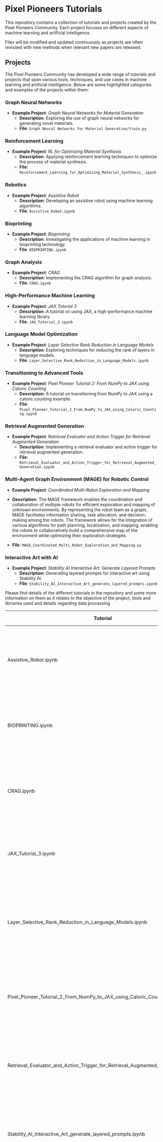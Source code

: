# Pixel Pioneers Tutorials

This repository contains a collection of tutorials and projects created by the Pixel Pioneers Community. Each project focuses on different aspects of machine learning and artificial intelligence.

Files will be modified and updated continuously as projects are often revisited with new methods when relevant new papers are released. 

## Projects

The Pixel Pioneers Community has developed a wide range of tutorials and projects that span various tools, techniques, and use cases in machine learning and artificial intelligence. Below are some highlighted categories and examples of the projects within them:

### Graph Neural Networks
- **Example Project**: *Graph Neural Networks for Material Generation*
  - **Description**: Exploring the use of graph neural networks for generating novel materials.
  - **File**: `Graph Neural Networks for Material Generation/train.py`

### Reinforcement Learning
- **Example Project**: *RL for Optimizing Material Synthesis*
  - **Description**: Applying reinforcement learning techniques to optimize the process of material synthesis.
  - **File**: `Reinforcement_Learning_for_Optimizing_Material_Synthesis_.ipynb`

### Robotics
- **Example Project**: *Assistive Robot*
  - **Description**: Developing an assistive robot using machine learning algorithms.
  - **File**: `Assistive_Robot.ipynb`

### Bioprinting
- **Example Project**: *Bioprinting*
  - **Description**: Investigating the applications of machine learning in bioprinting technology.
  - **File**: `BIOPRINTING.ipynb`

### Graph Analysis
- **Example Project**: *CRAG*
  - **Description**: Implementing the CRAG algorithm for graph analysis.
  - **File**: `CRAG.ipynb`

### High-Performance Machine Learning
- **Example Project**: *JAX Tutorial 3*
  - **Description**: A tutorial on using JAX, a high-performance machine learning library.
  - **File**: `JAX_Tutorial_3.ipynb`

### Language Model Optimization
- **Example Project**: *Layer Selective Rank Reduction in Language Models*
  - **Description**: Exploring techniques for reducing the rank of layers in language models.
  - **File**: `Layer_Selective_Rank_Reduction_in_Language_Models.ipynb`

### Transitioning to Advanced Tools
- **Example Project**: *Pixel Pioneer Tutorial 2: From NumPy to JAX using Caloric Counting*
  - **Description**: A tutorial on transitioning from NumPy to JAX using a caloric counting example.
  - **File**: `Pixel_Pioneer_Tutorial_2_From_NumPy_to_JAX_using_Caloric_Counting.ipynb`

### Retrieval Augmented Generation
- **Example Project**: *Retrieval Evaluator and Action Trigger for Retrieval Augmented Generation*
  - **Description**: Implementing a retrieval evaluator and action trigger for retrieval augmented generation.
  - **File**: `Retrieval_Evaluator_and_Action_Trigger_for_Retrieval_Augmented_Generation.ipynb`

### Multi-Agent Graph Environment (MAGE) for Robotic Control

- **Example Project**: _Coordinated Multi-Robot Exploration and Mapping_

- **Description**: The MAGE framework enables the coordination and collaboration of multiple robots for efficient exploration and mapping of unknown environments. By representing the robot team as a graph, MAGE facilitates information sharing, task allocation, and decision-making among the robots. The framework allows for the integration of various algorithms for path planning, localization, and mapping, enabling the robots to collaboratively build a comprehensive map of the environment while optimizing their exploration strategies.

- **File**: `MAGE_Coordinated_Multi_Robot_Exploration_and_Mapping.py`

### Interactive Art with AI
- **Example Project**: *Stability AI Interactive Art: Generate Layered Prompts*
  - **Description**: Generating layered prompts for interactive art using Stability AI.
  - **File**: `Stability_AI_Interactive_Art_generate_layered_prompts.ipynb`

Please find details of the different tutorials in the repository and some more information on them as it relates to the objective of the project, tools and libriaries used and details regarding data processing

| Tutorial | Objective | Keywords | Tools Used | Libraries | Use Case | Data and Data Processing |
| --- | --- | --- | --- | --- | --- | --- |
| Assistive_Robot.ipynb | Develop an assistive robot with AI capabilities | Robot, AI, Assistive Technology | Jupyter Notebook, Python | TensorFlow, OpenCV | Robotics | Sensor data from various robot sensors; preprocessing includes noise reduction, normalization, and feature extraction using TensorFlow and OpenCV |
| BIOPRINTING.ipynb | Explore bioprinting techniques using 3D printers | Bioprinting, 3D Printing, Biomedical Engineering | Jupyter Notebook, Python | NumPy, SciPy | Biomedical Engineering | 3D model data for bioprinting; preprocessing involves mesh generation, smoothing, and structural analysis using NumPy and SciPy |
| CRAG.ipynb | Implement CRAG for advanced AI applications | CRAG, AI, Machine Learning | Jupyter Notebook, Python | PyTorch, scikit-learn | General AI | Graph data for analysis; includes node and edge feature extraction, normalization, and graph transformations using PyTorch and scikit-learn |
| JAX_Tutorial_3.ipynb | Learn advanced techniques in JAX | JAX, Machine Learning, AI | Jupyter Notebook, Python | JAX, NumPy | General AI | Various datasets for machine learning tasks; includes data augmentation, normalization, and batching using JAX and NumPy |
| Layer_Selective_Rank_Reduction_in_Language_Models.ipynb | Optimize language models using rank reduction | Language Models, Rank Reduction, Optimization | Jupyter Notebook, Python | Transformers, PyTorch | Natural Language Processing | Text data from language corpora; preprocessing involves tokenization, embedding generation, and rank reduction techniques using Transformers and PyTorch |
| Pixel_Pioneer_Tutorial_2_From_NumPy_to_JAX_using_Caloric_Counting.ipynb | Transition from NumPy to JAX with a practical example | NumPy, JAX, Caloric Counting | Jupyter Notebook, Python | NumPy, JAX | Nutrition | Nutritional data including caloric values; preprocessing involves data cleaning, normalization, and transformation using NumPy and JAX |
| Retrieval_Evaluator_and_Action_Trigger_for_Retrieval_Augmented_Generation.ipynb | Develop retrieval-augmented generation models | Retrieval, Generation, AI | Jupyter Notebook, Python | Transformers, PyTorch | General AI | Text data for retrieval tasks; preprocessing includes indexing, retrieval evaluation, and action triggering using Transformers and PyTorch |
| Stability_AI_Interactive_Art_generate_layered_prompts.ipynb | Create interactive art with AI and layered prompts | AI Art, Interactive Art, Prompts | Jupyter Notebook, Python | Stable Diffusion, PyTorch | Art | Image and text data for art generation; preprocessing involves data augmentation, layering, and style transfer using Stable Diffusion and PyTorch |
| Testing_Librosa_Library_for_Music_Generation.ipynb | Test and explore music generation with Librosa | Music Generation, Librosa, Audio Processing | Jupyter Notebook, Python | Librosa, NumPy | Music | Audio data including waveforms and spectrograms; preprocessing involves feature extraction, noise reduction, and transformation using Librosa and NumPy |
| Vanishing_Gradients_Check.ipynb | Detect and address vanishing gradient issues in neural networks | Vanishing Gradients, Neural Networks, Deep Learning | Jupyter Notebook, Python | TensorFlow, Keras | General AI | Training data for neural networks; preprocessing includes normalization, gradient monitoring, and model adjustments using TensorFlow and Keras |
| biprinting_2.ipynb | Advanced techniques in bioprinting | Bioprinting, 3D Printing, Biomedical Engineering | Jupyter Notebook, Python | NumPy, SciPy | Biomedical Engineering | Detailed 3D models for bioprinting; preprocessing involves advanced mesh manipulation, slicing, and material distribution analysis using NumPy and SciPy |
| Reinforcement_Learning_for_Optimizing_Material_Synthesis_.ipynb | Optimize material synthesis using reinforcement learning | Reinforcement Learning, Material Synthesis, Optimization | Jupyter Notebook, Python | Stable Baselines3, Gym | Environmental Science | Simulated material synthesis data; preprocessing includes environment setup, simulation data collection, and reward signal design using Stable Baselines3 and Gym |
| jax_nutritional_content_prediction_parallel.py | Predict nutritional content using JAX with parallel processing | JAX, Parallel Processing, Nutritional Content Prediction | Python | JAX, NumPy | Nutrition | Nutritional datasets; preprocessing involves parallel data loading, normalization, and feature extraction using JAX and NumPy |
| jax_nutritional_content_prediction_optimizers.py | Optimize nutritional content prediction models using JAX | JAX, Optimization, Nutritional Content Prediction | Python | JAX, Optax | Nutrition | Nutritional data including ingredient compositions; preprocessing involves optimizer configuration, data normalization, and training loops using JAX and Optax |
| jax_nutritional_content_prediction_functional.py | Implement functional programming techniques in JAX for nutritional content prediction | JAX, Functional Programming, Nutritional Content Prediction | Python | JAX, NumPy | Nutrition | Functional data processing techniques; preprocessing involves functional transformations, mapping, and reduction operations using JAX and NumPy |
| jax_nutritional_content_prediction_flax.py | Use Flax for building neural networks for nutritional content prediction | JAX, Flax, Neural Networks, Nutritional Content Prediction | Python | JAX, Flax | Nutrition | Nutritional data; preprocessing involves neural network construction, data batching, and training using Flax and JAX |
| jax_nutritional_content_prediction_explicit_diff.py | Explore explicit differentiation in JAX for nutritional content prediction | JAX, Explicit Differentiation, Nutritional Content Prediction | Python | JAX, NumPy | Nutrition | Data for differentiation tasks; preprocessing involves explicit differentiation, data transformation, and optimization using JAX and NumPy |
| jax_nutritional_content_prediction_custom_transform.py | Create custom transformations in JAX for nutritional content prediction | JAX, Custom Transformations, Nutritional Content Prediction | Python | JAX, NumPy | Nutrition | Nutritional data; preprocessing involves custom data transformations, feature extraction, and normalization using JAX and NumPy |
| jax_nutritional_content_prediction.py | Predict nutritional content using JAX | JAX, Nutritional Content Prediction | Python | JAX, NumPy | Nutrition | Nutritional datasets; preprocessing includes data cleaning, normalization, and model training using JAX and NumPy |
| command_line_app_rust.rs | Build a command-line application using Rust | Rust, Command-Line Application | Rust | None | Software Development | Command-line data processing with Rust |
| material_synthesis_demo.py | Demonstrate material synthesis optimization using Python scripts | Material Synthesis, Optimization, Python | Python | None | Environmental Science | Simulated material synthesis data; preprocessing involves parameter tuning, simulation runs, and optimization analysis |
| material_synthesis.py | Script for material synthesis | Material Synthesis, Python | Python | None | Environmental Science | Material synthesis data; preprocessing involves data handling, simulation configuration, and result analysis |
| material.py | Material properties and data handling | Material Data, Properties, Python | Python | None | Environmental Science | Data handling for material properties; preprocessing involves data structuring, validation, and transformation |
| catboost_carbon_footprint_analysis_environmental_science.py | Analyze carbon footprint using CatBoost | Carbon Footprint, Environmental Science | Python | CatBoost | Environmental Science | Environmental datasets; preprocessing involves feature extraction, normalization, and model training using CatBoost |
| computer_vision_diet_monitoring_nutrition.py | Monitor diet using computer vision | Computer Vision, Diet Monitoring, Nutrition | Python | OpenCV, TensorFlow | Nutrition | Image data of food items; preprocessing includes image segmentation, feature extraction, and classification using OpenCV and TensorFlow |
| dialogflow_virtual_health_assistant_healthcare.py | Develop a virtual health assistant using Dialogflow | Dialogflow, Virtual Assistant, Healthcare | Python | Dialogflow API, TensorFlow | Healthcare | Text and voice data for health queries; preprocessing involves natural language understanding, intent recognition, and response generation using Dialogflow API and TensorFlow |
| gpt4_healthy_recipe_generation_nutrition.py | Generate healthy recipes using GPT-4 | GPT-4, Recipe Generation, Nutrition | Python | OpenAI GPT-4 API | Nutrition | Text data of ingredients and recipes; preprocessing includes tokenization, semantic analysis, and recipe generation using GPT-4 API |
| jax_a3c_reinforcement_learning.py | Implement A3C reinforcement learning with JAX | A3C, Reinforcement Learning, JAX | Python | JAX, Gym | General AI | Simulated environments; preprocessing involves environment interaction, state-action processing, and policy updates using JAX and Gym |
| jax_autoencoder_anomaly_detection.py | Anomaly detection using autoencoders in JAX | Autoencoders, Anomaly Detection, JAX | Python | JAX, NumPy | General AI | Anomaly detection datasets; preprocessing involves data normalization, encoding-decoding, and anomaly scoring using JAX and NumPy |
| jax_bert_sentiment_analysis.py | Sentiment analysis using BERT in JAX | BERT, Sentiment Analysis, JAX | Python | JAX, Transformers | Natural Language Processing | Text data for sentiment analysis; preprocessing involves tokenization, embedding extraction, and sentiment classification using BERT and JAX |
| jax_cifar10_cnn_classification.py | CNN classification on CIFAR-10 using JAX | CNN, CIFAR-10, JAX | Python | JAX, NumPy | Computer Vision | CIFAR-10 image dataset; preprocessing includes image normalization, data augmentation, and CNN training using JAX and NumPy |
| jax_collaborative_filtering_recommendation.py | Collaborative filtering for recommendation systems in JAX | Collaborative Filtering, Recommendation Systems, JAX | Python | JAX, NumPy | Recommender Systems | User-item interaction data; preprocessing involves matrix factorization, normalization, and recommendation generation using JAX and NumPy |
| jax_deep_speech_recognition.py | Speech recognition using deep learning in JAX | Speech Recognition, Deep Learning, JAX | Python | JAX, NumPy | Speech Processing | Audio datasets for speech recognition; preprocessing includes feature extraction, spectrogram generation, and model training using JAX and NumPy |
| jax_denoising_autoencoder.py | Implement denoising autoencoders in JAX | Denoising Autoencoders, JAX, Deep Learning | Python | JAX, NumPy | General AI | Noisy datasets; preprocessing involves noise addition, autoencoder training, and noise reduction using JAX and NumPy |
| jax_dqn_cartpole.py | Implement DQN for CartPole environment using JAX | DQN, CartPole, JAX | Python | JAX, Gym | Reinforcement Learning | CartPole simulation data; preprocessing includes state-action processing, Q-value updates, and policy optimization using JAX and Gym |
| jax_dqn_reinforcement_learning.py | Deep Q-Networks for reinforcement learning in JAX | DQN, Reinforcement Learning, JAX | Python | JAX, Gym | General AI | Simulated environments; preprocessing involves state-action processing, Q-value computation, and policy updates using JAX and Gym |
| jax_gan_image_generation.py | Image generation using GANs in JAX | GANs, Image Generation, JAX | Python | JAX, NumPy | Computer Vision | Image datasets for GAN training; preprocessing includes data augmentation, normalization, and adversarial training using JAX and NumPy |
| jax_gpt2_text_generation_simulated.py | Text generation using GPT-2 in JAX | GPT-2, Text Generation, JAX | Python | JAX, Transformers | Natural Language Processing | Text datasets for language modeling; preprocessing involves tokenization, sequence generation, and text sampling using GPT-2 and JAX |
| jax_image_captioning_cnn_rnn.py | Image captioning using CNN and RNN in JAX | Image Captioning, CNN, RNN, JAX | Python | JAX, NumPy | Computer Vision | Image datasets with captions; preprocessing includes feature extraction using CNNs, sequence modeling using RNNs, and caption generation using JAX and NumPy |
| jax_image_inpainting.py | Image inpainting using JAX | Image Inpainting, JAX, Deep Learning | Python | JAX, NumPy | Computer Vision | Incomplete image data; preprocessing involves mask generation, context encoding, and image reconstruction using JAX and NumPy |
| jax_kmeans_customer_segmentation.py | Customer segmentation using K-means in JAX | K-means, Customer Segmentation, JAX | Python | JAX, NumPy | Marketing | Customer datasets; preprocessing involves feature extraction, clustering using K-means, and segment analysis using JAX and NumPy |
| jax_linear_regression.py | Linear regression using JAX | Linear Regression, JAX, Machine Learning | Python | JAX, NumPy | General AI | Various regression datasets; preprocessing includes data normalization, linear model fitting, and prediction using JAX and NumPy |
| jax_lstm_stock_price_prediction.py | Stock price prediction using LSTM in JAX | LSTM, Stock Price Prediction, JAX | Python | JAX, NumPy | Finance | Stock market data; preprocessing includes time series normalization, feature extraction, and LSTM training using JAX and NumPy |
| jax_ppo_reinforcement_learning.py | PPO for reinforcement learning in JAX | PPO, Reinforcement Learning, JAX | Python | JAX, Gym | General AI | Simulated environments; preprocessing involves policy gradient computation, advantage estimation, and policy updates using JAX and Gym |
| jax_predictive_maintenance.py | Predictive maintenance using JAX | Predictive Maintenance, JAX, Machine Learning | Python | JAX, NumPy | Industrial | Maintenance datasets; preprocessing includes feature extraction, anomaly detection, and predictive model training using JAX and NumPy |
| jax_prototypical_networks.py | Prototypical networks for few-shot learning in JAX | Prototypical Networks, Few-Shot Learning, JAX | Python | JAX, NumPy | General AI | Few-shot learning datasets; preprocessing includes feature extraction, prototype computation, and classification using JAX and NumPy |
| jax_sentiment_analysis_rnn.py | Sentiment analysis using RNN in JAX | RNN, Sentiment Analysis, JAX | Python | JAX, NumPy | Natural Language Processing | Text datasets for sentiment analysis; preprocessing includes tokenization, sequence modeling using RNNs, and sentiment prediction using JAX and NumPy |
| jax_siamese_object_tracking.py | Object tracking using Siamese networks in JAX | Siamese Networks, Object Tracking, JAX | Python | JAX, NumPy | Computer Vision | Video datasets for object tracking; preprocessing includes frame extraction, feature matching, and tracking updates using JAX and NumPy |
| jax_srcnn_image_super_resolution.py | Image super-resolution using SRCNN in JAX | SRCNN, Image Super-Resolution, JAX | Python | JAX, NumPy | Computer Vision | Low-resolution image datasets; preprocessing includes image downscaling, SRCNN training, and super-resolution generation using JAX and NumPy |
| jax_transfer_learning.py | Transfer learning with JAX | Transfer Learning, JAX, Machine Learning | Python | JAX, NumPy | General AI | Pre-trained model datasets; preprocessing includes feature extraction, model fine-tuning, and transfer learning using JAX and NumPy |
| jax_transformer_translation.py | Machine translation using transformers in JAX | Transformers, Machine Translation, JAX | Python | JAX, Transformers | Natural Language Processing | Parallel text corpora; preprocessing includes tokenization, embedding generation, and sequence-to-sequence modeling using Transformers and JAX |
| jax_unet_image_segmentation.py | Image segmentation using U-Net in JAX | U-Net, Image Segmentation, JAX | Python | JAX, NumPy | Computer Vision | Segmentation datasets; preprocessing includes image normalization, U-Net training, and segmentation mask generation using JAX and NumPy |
| jax_variational_autoencoder.py | Variational autoencoders in JAX | Variational Autoencoders, JAX, Deep Learning | Python | JAX, NumPy | General AI | Various datasets; preprocessing includes data normalization, encoding-decoding, and latent space exploration using variational autoencoders and JAX |
| python_growing_food_on_mars_pest_control_system.py | Pest control system for growing food on Mars | Pest Control, Mars, Agriculture | Python | TensorFlow | Agriculture | Simulated pest data; preprocessing involves image recognition, pest detection, and control strategies using TensorFlow |
| python_growing_food_on_mars_pollination_system_in_greenhouse.py | Pollination system in greenhouse for growing food on Mars | Pollination, Mars, Greenhouse | Python | TensorFlow | Agriculture | Simulated pollination data; preprocessing involves pollinator tracking, environmental monitoring, and optimization using TensorFlow |
| python_growing_food_on_mars_predicting_and_mitigating_dust_storm_effects.py | Predicting and mitigating dust storm effects on Mars | Dust Storms, Mars, Environmental Science | Python | TensorFlow | Environmental Science | Simulated dust storm data; preprocessing involves weather prediction, impact analysis, and mitigation strategies using TensorFlow |
| python_growing_food_on_mars_simulating_effects_of_martian_gravity.py | Simulating effects of Martian gravity on plant growth | Martian Gravity, Mars, Agriculture | Python | TensorFlow | Agriculture | Simulated gravity data; preprocessing involves plant growth modeling, environmental simulation, and data analysis using TensorFlow |
| python_growing_food_on_mars_simulating_soil_composition.py | Simulating soil composition on Mars for agriculture | Soil Composition, Mars, Agriculture | Python | TensorFlow | Agriculture | Simulated soil data; preprocessing involves chemical analysis, soil modeling, and optimization using TensorFlow |
| python_growing_food_on_mars_waste_management_and_composting.py | Waste management and composting for growing food on Mars | Waste Management, Mars, Agriculture | Python | TensorFlow | Agriculture | Simulated waste data; preprocessing involves waste segregation, composting modeling, and efficiency analysis using TensorFlow |
| python_growing_food_on_mars_water_conservation_and_recycling.py | Water conservation and recycling for growing food on Mars | Water Conservation, Mars, Agriculture | Python | TensorFlow | Agriculture | Simulated water data; preprocessing involves water usage tracking, recycling optimization, and conservation strategies using TensorFlow |
| pytorch_agricultural_monitoring.py | Agricultural monitoring using PyTorch | Agricultural Monitoring, PyTorch, Machine Learning | Python | PyTorch | Agriculture | Remote sensing data; preprocessing includes image classification, vegetation index calculation, and anomaly detection using PyTorch |
| pytorch_archaeological_exploration.py | Archaeological exploration using PyTorch | Archaeological Exploration, PyTorch, Machine Learning | Python | PyTorch | Archaeology | Geospatial data; preprocessing involves terrain analysis, site detection, and predictive modeling using PyTorch |
| pytorch_construction_site_management.py | Construction site management using PyTorch | Construction Management, PyTorch, Machine Learning | Python | PyTorch | Construction | Site monitoring data; preprocessing includes object detection, progress tracking, and safety analysis using PyTorch |
| pytorch_dietary_recommendation_system_nutrition.py | Dietary recommendation system using PyTorch | Dietary Recommendation, Nutrition, PyTorch | Python | PyTorch | Nutrition | Nutritional datasets; preprocessing involves user profiling, recommendation generation, and feedback analysis using PyTorch |
| pytorch_disaster_response.py | Disaster response using PyTorch | Disaster Response, PyTorch, Machine Learning | Python | PyTorch | Disaster Management | Emergency response data; preprocessing includes incident detection, resource allocation, and predictive modeling using PyTorch |
| pytorch_environmental_monitoring.py | Environmental monitoring using PyTorch | Environmental Monitoring, PyTorch, Machine Learning | Python | PyTorch | Environmental Science | Sensor data; preprocessing involves data aggregation, anomaly detection, and trend analysis using PyTorch |
| pytorch_industrial_inspection.py | Industrial inspection using PyTorch | Industrial Inspection, PyTorch, Machine Learning | Python | PyTorch | Industry | Inspection data; preprocessing includes defect detection, classification, and reporting using PyTorch |
| pytorch_logistics_delivery.py | Logistics and delivery optimization using PyTorch | Logistics, Delivery, PyTorch, Optimization | Python | PyTorch | Logistics | Delivery data; preprocessing involves route optimization, delivery scheduling, and performance analysis using PyTorch |
| pytorch_manufacturing_assembly.py | Manufacturing assembly optimization using PyTorch | Manufacturing, Assembly, PyTorch, Optimization | Python | PyTorch | Manufacturing | Assembly line data; preprocessing includes process monitoring, defect detection, and optimization using PyTorch |
| pytorch_mining_operations.py | Mining operations monitoring using PyTorch | Mining Operations, PyTorch, Machine Learning | Python | PyTorch | Mining | Operational data; preprocessing involves equipment monitoring, anomaly detection, and process optimization using PyTorch |
| pytorch_precision_agriculture.py | Precision agriculture using PyTorch | Precision Agriculture, PyTorch, Machine Learning | Python | PyTorch | Agriculture | Agricultural data; preprocessing includes crop monitoring, yield prediction, and resource optimization using PyTorch |
| pytorch_precision_livestock_farming.py | Precision livestock farming using PyTorch | Precision Livestock, PyTorch, Machine Learning | Python | PyTorch | Agriculture | Livestock data; preprocessing includes health monitoring, behavior analysis, and productivity optimization using PyTorch |
| pytorch_renewable_energy_maintenance.py | Renewable energy maintenance using PyTorch | Renewable Energy, Maintenance, PyTorch | Python | PyTorch | Energy | Maintenance data; preprocessing includes fault detection, performance monitoring, and predictive maintenance using PyTorch |
| pytorch_search_and_rescue.py | Search and rescue operations using PyTorch | Search and Rescue, PyTorch, Machine Learning | Python | PyTorch | Emergency Services | Search data; preprocessing involves object detection, route planning, and operation coordination using PyTorch |
| pytorch_space_exploration.py | Space exploration using PyTorch | Space Exploration, PyTorch, Machine Learning | Python | PyTorch | Space Science | Space mission data; preprocessing includes image analysis, trajectory prediction, and resource management using PyTorch |
| pytorch_surveillance_security.py | Surveillance and security using PyTorch | Surveillance, Security, PyTorch, Machine Learning | Python | PyTorch | Security | Surveillance data; preprocessing includes object detection, behavior analysis, and threat detection using PyTorch |
| pytorch_traffic_management.py | Traffic management using PyTorch | Traffic Management, PyTorch, Machine Learning | Python | PyTorch | Transportation | Traffic data; preprocessing includes flow analysis, congestion detection, and optimization using PyTorch |
| pytorch_underwater_exploration.py | Underwater exploration using PyTorch | Underwater Exploration, PyTorch, Machine Learning | Python | PyTorch | Marine Science | Sonar and image data; preprocessing includes object detection, environment mapping, and exploration planning using PyTorch |
| pytorch_waste_management.py | Waste management using PyTorch | Waste Management, PyTorch, Machine Learning | Python | PyTorch | Environmental Science | Waste data; preprocessing involves classification, recycling optimization, and process monitoring using PyTorch |
| pytorch_wildfire_monitoring.py | Wildfire monitoring using PyTorch | Wildfire Monitoring, PyTorch, Machine Learning | Python | PyTorch | Environmental Science | Satellite and sensor data; preprocessing includes fire detection, spread prediction, and risk assessment using PyTorch |
| pytorch_wind_turbine_fault_detection_renewable_energy.py | Wind turbine fault detection using PyTorch | Wind Turbine, Fault Detection, PyTorch | Python | PyTorch | Energy | Wind turbine data; preprocessing includes vibration analysis, fault detection, and maintenance scheduling using PyTorch |
| random_forest_nutritional_value_estimation_nutrition.py | Estimating nutritional value using random forests | Random Forest, Nutritional Value, Machine Learning | Python | scikit-learn | Nutrition | Nutritional data; preprocessing involves feature extraction, model training, and value estimation using scikit-learn |
| rl_meal_planning_optimization_nutrition.py | Meal planning optimization using reinforcement learning | Meal Planning, Reinforcement Learning, Nutrition | Python | Stable Baselines3, Gym | Nutrition | Meal data; preprocessing includes nutrient analysis, reward function design, and policy optimization using Stable Baselines3 and Gym |
| rl_waste_management_optimization_environmental_science.py | Waste management optimization using reinforcement learning | Waste Management, Reinforcement Learning, Environmental Science | Python | Stable Baselines3, Gym | Environmental Science | Waste management data; preprocessing involves process modeling, reward signal design, and policy optimization using Stable Baselines3 and Gym |
| rust_questions.rs | Basic questions and exercises for learning Rust | Rust, Exercises | Rust | None | Education | Learning exercises for Rust programming |
| rust_tutorial1.rs | Introductory tutorial for Rust programming | Rust, Tutorial | Rust | None | Education | Basic programming in Rust |
| scikit_learn_health_insurance_fraud_detection_machine_learning.py | Health insurance fraud detection using scikit-learn | Health Insurance, Fraud Detection, scikit-learn | Python | scikit-learn | Healthcare | Insurance data; preprocessing involves feature extraction, anomaly detection, and fraud classification using scikit-learn |
| sklearn_nutritional_content_analysis_nutrition.py | Nutritional content analysis using scikit-learn | Nutritional Content, Analysis, scikit-learn | Python | scikit-learn | Nutrition | Nutritional data; preprocessing involves feature extraction, normalization, and content analysis using scikit-learn |
| sklearn_water_quality_monitoring_environmental_science.py | Water quality monitoring using scikit-learn | Water Quality, Monitoring, scikit-learn | Python | scikit-learn | Environmental Science | Water quality data; preprocessing includes data aggregation, feature extraction, and quality assessment using scikit-learn |
| solar_energy_prediction_simulated.py | Simulated prediction of solar energy production | Solar Energy, Prediction, Machine Learning | Python | scikit-learn | Energy | Simulated solar energy data; preprocessing involves feature extraction, model training, and energy prediction using scikit-learn |
| tensorflow_caloric_intake_prediction_nutrition.py | Caloric intake prediction using TensorFlow | Caloric Intake, Prediction, TensorFlow | Python | TensorFlow | Nutrition | Caloric data; preprocessing involves feature extraction, model training, and intake prediction using TensorFlow |
| tensorflow_smart_irrigation_system_agriculture.py | Smart irrigation system using TensorFlow | Smart Irrigation, Agriculture, TensorFlow | Python | TensorFlow | Agriculture | Irrigation data; preprocessing involves sensor data collection, environmental modeling, and irrigation control using TensorFlow |
| xgboost_air_quality_forecasting_environmental_science.py | Air quality forecasting using XGBoost | Air Quality, Forecasting, XGBoost | Python | XGBoost | Environmental Science | Air quality data; preprocessing involves feature extraction, model training, and quality prediction using XGBoost |
| xgboost_food_price_prediction_nutrition.py | Food price prediction using XGBoost | Food Price, Prediction, XGBoost | Python | XGBoost | Nutrition | Food price data; preprocessing involves feature extraction, model training, and price prediction using XGBoost |



## Community Goals

The Pixel Pioneers Community aims to:

- Keep pace with the rapidly evolving field of AI and machine learning.
- Enhance members' machine learning skills through collaborative learning.
- Foster collective intelligence by sharing knowledge and encouraging questions.
- Promote personal and professional growth in the AI landscape.

## Getting Started

To get started with the tutorials and projects in this repository, follow these steps:

1. **Clone the repository**: 
   ```sh
   git clone https://github.com/ShaliniAnandaPhD/PIXEL-PIONEERS-TUTORIALS.git
   ```
2. **Navigate to the project directory of your choice**.
3. **Follow the instructions provided in each project's README file**.

## Contributing

We welcome contributions from the community! If you would like to contribute a tutorial or project, please follow these guidelines:

1. **Fork the Repository**: 
   - Go to the repository on GitHub and click the "Fork" button in the top right corner.
   
2. **Clone Your Fork**:
   ```sh
   git clone https://github.com/YOUR-USERNAME/PIXEL-PIONEERS-TUTORIALS.git
   ```

3. **Create a New Branch**:
   ```sh
   cd PIXEL-PIONEERS-TUTORIALS
   git checkout -b your-branch-name
   ```

4. **Make Your Changes**:
   - Add your tutorial or project to the appropriate directory.
   - Ensure your code is well-documented and follows the project's coding standards.
   - Include a README file with clear instructions and any necessary dependencies.

5. **Commit Your Changes**:
   ```sh
   git add .
   git commit -m "Add description of your changes"
   ```

6. **Push Your Changes**:
   ```sh
   git push origin your-branch-name
   ```

7. **Create a Pull Request**:
   - Go to the original repository on GitHub.
   - Click the "New Pull Request" button.
   - Select your branch and submit a pull request with a detailed description of your changes.

## License

This repository is licensed under the MIT License. See the [LICENSE](LICENSE) file for more details.

## Join the Community

Join our vibrant community of machine learning enthusiasts on our Discord server: [Pixel Pioneers Community](https://discord.gg/your-discord-invite-link)

Let's learn, grow, and innovate together in the exciting world of AI and machine learning!

## Community Guidelines

### Be Respectful and Inclusive

- **Treat everyone with respect**: Harassment, discrimination, and exclusionary behavior are not tolerated. Any form of disrespectful behavior will be addressed immediately. Members who engage in harassment or discrimination will be warned or removed from the community, depending on the severity of the offense.
- **Be welcoming to new members**: Help new members feel included and valued. Offer assistance and encourage them to participate in discussions and projects.

### Share Knowledge
- **Share your expertise and knowledge**: Help others by answering questions and providing feedback. Encourage curiosity and foster a learning environment.
- **Be open to learning from others**: Collaboration is key to collective growth. Respect different perspectives and be willing to learn from others.

### Collaborate and Communicate
- **Work together on projects**: Share your progress and seek input from the community. Collaboration leads to better solutions and new ideas.
- **Communicate clearly and constructively**: Use clear, concise language in discussions and code reviews. Provide constructive feedback and be open to receiving it.

### Follow the Code of Conduct
- **Adhere to the community's code of conduct**: Maintain a positive and professional demeanor in all interactions, both online and offline. Respect the rules and guidelines set forth by the community.

### Creating a Pull Request
1. **Describe Your Changes**: Provide a clear and concise description of your changes in the pull request.
2. **Reference Relevant Issues**: If your pull request addresses an issue, include a reference to the issue.
3. **Request Reviews**: Ask for reviews from other community members to get feedback on your changes.
4. **Make Improvements**: Be open to feedback and make necessary improvements based on the reviews.

By following these guidelines, we can create a supportive and productive environment for everyone involved. Let's work together to advance our knowledge and skills in AI and machine learning!
